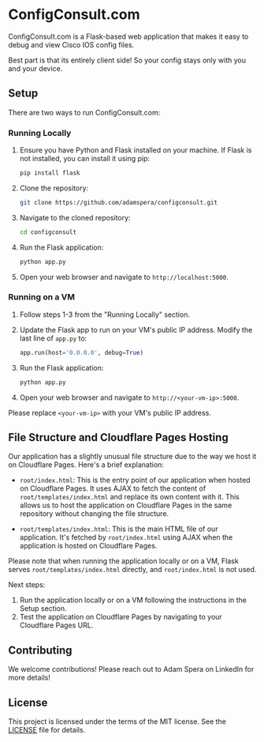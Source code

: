 # ConfigConsult.com

ConfigConsult.com is a Flask-based web application that makes it easy to debug and view Cisco IOS config files.

Best part is that its entirely client side! So your config stays only with you and your device.

## Setup

There are two ways to run ConfigConsult.com:

### Running Locally

1. Ensure you have Python and Flask installed on your machine. If Flask is not installed, you can install it using pip:

    ```bash
    pip install flask
    ```

2. Clone the repository:

    ```bash
    git clone https://github.com/adamspera/configconsult.git
    ```

3. Navigate to the cloned repository:

    ```bash
    cd configconsult
    ```

4. Run the Flask application:

    ```bash
    python app.py
    ```

5. Open your web browser and navigate to `http://localhost:5000`.

### Running on a VM

1. Follow steps 1-3 from the "Running Locally" section.

2. Update the Flask app to run on your VM's public IP address. Modify the last line of `app.py` to:

    ```python
    app.run(host='0.0.0.0', debug=True)
    ```

3. Run the Flask application:

    ```bash
    python app.py
    ```

4. Open your web browser and navigate to `http://<your-vm-ip>:5000`.

Please replace `<your-vm-ip>` with your VM's public IP address.

## File Structure and Cloudflare Pages Hosting

Our application has a slightly unusual file structure due to the way we host it on Cloudflare Pages. Here's a brief explanation:

- `root/index.html`: This is the entry point of our application when hosted on Cloudflare Pages. It uses AJAX to fetch the content of `root/templates/index.html` and replace its own content with it. This allows us to host the application on Cloudflare Pages in the same repository without changing the file structure.

- `root/templates/index.html`: This is the main HTML file of our application. It's fetched by `root/index.html` using AJAX when the application is hosted on Cloudflare Pages.

Please note that when running the application locally or on a VM, Flask serves `root/templates/index.html` directly, and `root/index.html` is not used.

Next steps:
1. Run the application locally or on a VM following the instructions in the Setup section.
2. Test the application on Cloudflare Pages by navigating to your Cloudflare Pages URL.

## Contributing

We welcome contributions! Please reach out to Adam Spera on LinkedIn for more details!

## License

This project is licensed under the terms of the MIT license. See the [LICENSE](LICENSE) file for details.
